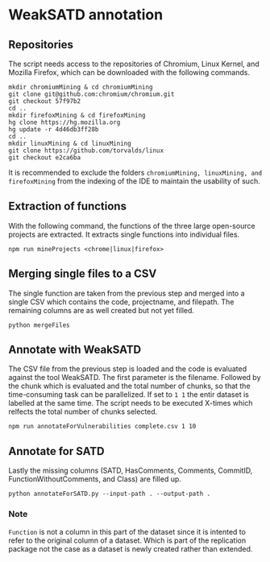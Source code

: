 # WeakSATD annotation

## Repositories
The script needs access to the repositories of Chromium, Linux Kernel, and Mozilla Firefox, which can be downloaded with the following commands.
```
mkdir chromiumMining & cd chromiumMining
git clone git@github.com:chromium/chromium.git
git checkout 57f97b2
cd ..
mkdir firefoxMining & cd firefoxMining
hg clone https://hg.mozilla.org
hg update -r 4d46db3ff28b
cd ..
mkdir linuxMining & cd linuxMining
git clone https://github.com/torvalds/linux
git checkout e2ca6ba
```
It is recommended to exclude the folders `chromiumMining, linuxMining, and firefoxMining` from the indexing of the IDE to maintain the usability of such.

## Extraction of functions
With the following command, the functions of the three large open-source projects are extracted. It extracts single functions into individual files.
```
npm run mineProjects <chrome|linux|firefox>
```
## Merging single files to a CSV
The single function are taken from the previous step and merged into a single CSV which contains the code, projectname, and filepath. The remaining columns are as well created but not yet filled.
```
python mergeFiles
```
## Annotate with WeakSATD
The CSV file from the previous step is loaded and the code is evaluated against the tool WeakSATD. The first parameter is the filename. Followed by the chunk which is evaluated and the total number of chunks, so that the time-consuming task can be parallelized. If set to `1 1` the entir dataset is labelled at the same time. 
The script needs to be executed X-times which relfects the total number of chunks selected.
```
npm run annotateForVulnerabilities complete.csv 1 10
```

## Annotate for SATD
Lastly the missing columns (SATD, HasComments, Comments, CommitID, FunctionWithoutComments, and Class) are filled up. 
```
python annotateForSATD.py --input-path . --output-path .
```

### Note
`Function` is not a column in this part of the dataset since it is intented to refer to the original column of a dataset. Which is part of the replication package not the case as a dataset is newly created rather than extended.